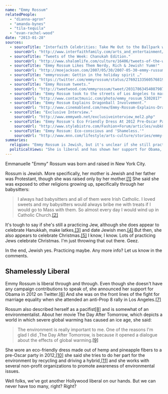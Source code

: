 ```yaml
---
name: "Emmy Rossum"
relatedPeople:
  - "dianna-agron"
  - "amanda-bynes"
  - "tila-tequila"
  - "evan-rachel-wood"
date: "2013-01-28"
sources:
  - sourceTitle: "Interfaith Celebrities: Take Me Out to the Ballpark with Emmy Ro."
    sourceUrl: "http://www.interfaithfamily.com/arts_and_entertainment/popular_culture/Interfaith_Celebrities_Take_Me_Out_to_the_Ballpark_with_Emmy_Rossum.shtml"
  - sourceTitle: "Tweets of the Week: Chanukah Edition."
    sourceUrl: "http://www.shalomlife.com/culture/16406/tweets-of-the-week-chanukah-edition/"
  - sourceTitle: "Emmy Rossum Likes Them Nerdy, Rich & Jewish! Yumm!"
    sourceUrl: "http://moejackson.com/2007/05/30/2007-05-30-emmy-russum-likes-them-nerdy-rich-jewish-yummy/"
  - sourceTitle: "emmyrossum: Gettin in the holiday spirit …"
    sourceUrl: "https://twitter.com/emmyrossum/status/276921335605768192"
  - sourceTitle: "Emmy Rossum tweets."
    sourceUrl: "http://tweetwood.com/emmyrossum/tweet/203178634540879873"
  - sourceTitle: "Emmy Rossum took to the streets of Los Angeles to march…"
    sourceUrl: "http://www.contactmusic.com/photo/emmy_rossum_5302017"
  - sourceTitle: "Emmy Rossum Explains Dragonball Involvement."
    sourceUrl: "http://www.cinemablend.com/new/Emmy-Rossum-Explains-Dragonball-Involvement-7321.html"
  - sourceTitle: "Exclusive Interview."
    sourceUrl: "http://www.emmyweb.net/exclusiveinterview_mel2.php"
  - sourceTitle: "Emmy Rossum's Eco Friendly Dress At 2012 Pre-Oscar Party."
    sourceUrl: "http://www.stylebistro.com/Fashion+Forum/articles/xubk8kwJ2TH/Emmy+Rossum+Eco+Friendly+Dress+2012+Pre+Oscar"
  - sourceTitle: "Emmy Rossum: Eco-conscious and 'Shameless.'"
    sourceUrl: "http://www.mnn.com/lifestyle/arts-culture/stories/emmy-rossum-eco-conscious-and-shameless"
summaries:
  religion: "Emmy Rossum is Jewish, but it's unclear if she still practices."
  politicalViews: "She is liberal and has shown her support for Obama, gay marriage, and environmentalism."
---
```


Emmanuelle "Emmy" Rossum was born and raised in New York City.

Rossum is Jewish. More specifically, her mother is Jewish and her father was Protestant, though she was raised only by her mother.<a class="source-citation" href="#http%3A%2F%2Fwww.interfaithfamily.com%2Farts_and_entertainment%2Fpopular_culture%2FInterfaith_Celebrities_Take_Me_Out_to_the_Ballpark_with_Emmy_Rossum.shtml" title="Interfaith Celebrities: Take Me Out to the Ballpark with Emmy Ro.">[1]</a> She said she was exposed to other religions growing up, specifically through her babysitters:

>I always had babysitters and all of them were Irish Catholic. I loved sweets and my babysitters would always bribe me with treats if I would go to Mass with them. So almost every day I would wind up in Catholic Church.<a class="source-citation" href="#http%3A%2F%2Fwww.interfaithfamily.com%2Farts_and_entertainment%2Fpopular_culture%2FInterfaith_Celebrities_Take_Me_Out_to_the_Ballpark_with_Emmy_Rossum.shtml" title="Interfaith Celebrities: Take Me Out to the Ballpark with Emmy Ro.">[2]</a>

It's tough to say if she's still a practicing Jew, although she does appear to celebrate Hanukkah, make latkes,<a class="source-citation" href="#http%3A%2F%2Fwww.shalomlife.com%2Fculture%2F16406%2Ftweets-of-the-week-chanukah-edition%2F" title="Tweets of the Week: Chanukah Edition.">[3]</a> and date Jewish men.<a class="source-citation" href="#http%3A%2F%2Fmoejackson.com%2F2007%2F05%2F30%2F2007-05-30-emmy-russum-likes-them-nerdy-rich-jewish-yummy%2F" title="Emmy Rossum Likes Them Nerdy, Rich &amp; Jewish! Yumm!">[4]</a> But then, she also appears to celebrate Christmas.<a class="source-citation" href="#https%3A%2F%2Ftwitter.com%2Femmyrossum%2Fstatus%2F276921335605768192" title="emmyrossum: Gettin in the holiday spirit …">[5]</a> I know, I know. Lots of practicing Jews celebrate Christmas. I'm just throwing that out there. Geez.

In the end, Jewish yes. Practicing maybe. Any more info? Let us know in the comments.


## Shamelessly Liberal

Emmy Rossum is liberal through and through. Even though she doesn't have any campaign contributions to speak of, she announced her support for Obama in 2012 on Twitter.<a class="source-citation" href="#http%3A%2F%2Ftweetwood.com%2Femmyrossum%2Ftweet%2F203178634540879873" title="Emmy Rossum tweets.">[6]</a> And she was on the front lines of the fight for marriage equality when she attended an anti-Prop 8 rally in Los Angeles.<a class="source-citation" href="#http%3A%2F%2Fwww.contactmusic.com%2Fphoto%2Femmy_rossum_5302017" title="Emmy Rossum took to the streets of Los Angeles to march…">[7]</a>

Rossum also described herself as a pacifist<a class="source-citation" href="#http%3A%2F%2Fwww.cinemablend.com%2Fnew%2FEmmy-Rossum-Explains-Dragonball-Involvement-7321.html" title="Emmy Rossum Explains Dragonball Involvement.">[8]</a> and is somewhat of an environmentalist. About her movie The Day After Tomorrow, which depicts a world in which severe global warming has caused an ice age, she said:

>The environment is really important to me. One of the reasons I'm glad I did ,The Day After Tomorrow, is because it opened a dialogue about the effects of global warming.<a class="source-citation" href="#http%3A%2F%2Fwww.emmyweb.net%2Fexclusiveinterview_mel2.php" title="Exclusive Interview.">[9]</a>

She wore an eco-friendly dress made out of hemp and pineapple fibers to a pre-Oscar party in 2012,<a class="source-citation" href="#http%3A%2F%2Fwww.stylebistro.com%2FFashion%2BForum%2Farticles%2Fxubk8kwJ2TH%2FEmmy%2BRossum%2BEco%2BFriendly%2BDress%2B2012%2BPre%2BOscar" title="Emmy Rossum&apos;s Eco Friendly Dress At 2012 Pre-Oscar Party.">[10]</a> she said she tries to do her part for the environment by recycling and driving a hybrid,<a class="source-citation" href="#http%3A%2F%2Fwww.mnn.com%2Flifestyle%2Farts-culture%2Fstories%2Femmy-rossum-eco-conscious-and-shameless" title="Emmy Rossum: Eco-conscious and &apos;Shameless.&apos;">[11]</a> and she works with several non-profit organizations to promote awareness of environmental issues.

Well folks, we've got another Hollywood liberal on our hands. But we can never have too many, right? Right?